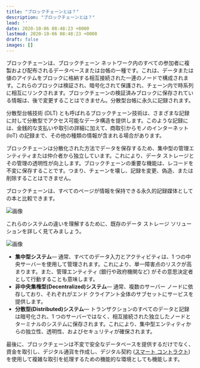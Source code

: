 ```yaml
---
title: "ブロックチェーンとは？"
description: "ブロックチェーンとは？"
lead: ''
date: 2020-10-06 08:48:23 +0000
lastmod: 2020-10-06 08:48:23 +0000
draft: false
images: []
---
```


ブロックチェーンは、ブロックチェーン ネットワーク内のすべての参加者に複製および配布されるデータベースまたは台帳の一種です。これは、データまたは値のアイテムをブロックに格納する相互接続された一連のノードで構成されます。これらのブロックは検証され、暗号化されて保護され、チェーン内で時系列に相互にリンクされます。ブロックチェーンの検証済みブロックに保存されている情報は、後で変更することはできません。分散型台帳に永久に記録されます。

分散型台帳技術 (DLT) とも呼ばれるブロックチェーン技術は、さまざまな記録に対して分散型でアクセス可能なデータ構造を提供します。このような記録には、金銭的な支払いや取引の詳細に加えて、商取引からモノのインターネット (IoT) の記録まで、その他の種類の情報が含まれる場合があります。

ブロックチェーンは分散化された方法でデータを保存するため、集中型の管理エンティティまたは仲介者から独立しています。これにより、データ ストレージとその管理の透明性が向上します。ブロックチェーンの重要な機能は、レコードを不変に保存することです。つまり、チェーンを壊し、記録を変更、偽造、または削除することはできません。

ブロックチェーンは、すべてのページが情報を保持できる永久的記録媒体としての本と比較できます。

![画像](https://docs.cardano.org/static/0b358d89620c07b343bb489ab8a8710d/a6d66/chain-of-blocks.png)

これらのシステムの違いを理解するために、既存のデータ ストレージ ソリューションを詳しく見てみましょう。

![画像](https://docs.cardano.org/static/25c7d46ceb2f1309034fde322a48974b/29114/data-storage.png)

- **集中型システム**— 通常、すべてのデータ入力とアクティビティは、1 つの中央サーバーを使用して管理されます。これにより、単一障害点のリスクが高まります。また、管理エンティティ (銀行や政府機関など) がその意思決定者として行動することも意味します。
- **非中央集権型(Decentralized)システム**— 通常、複数のサーバー ノードに依存しており、それぞれがエンド クライアント全体のサブセットにサービスを提供します。
- **分散型(Distributed)システム**— トランザクションのすべてのデータと記録は暗号化され、1 つのサーバーではなく、相互接続された独立したノードとターミナルのシステムに保存されます。これにより、集中型エンティティからの独立性、透明性、およびセキュリティが確保されます。

最後に、ブロックチェーンは不変で安全なデータベースを提供するだけでなく、資金を取引し、デジタル通貨を作成し、デジタル契約 ([スマート コントラクト](https://docs.cardano.org/new-to-cardano/what-is-a-smart-contract)) を使用して複雑な取引を処理するための機能的な環境としても機能します。
